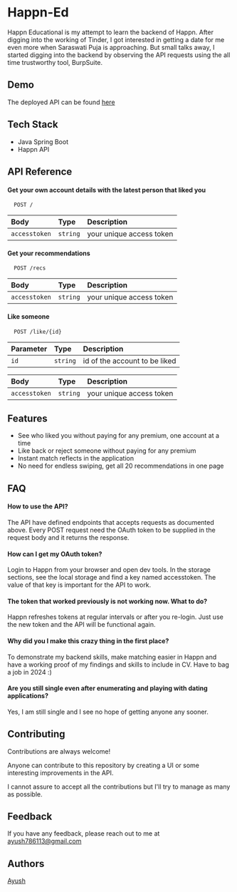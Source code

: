 
# Happn-Ed

Happn Educational is my attempt to learn the backend of Happn. After digging into the working of Tinder, I got interested in getting a date for me even more when Saraswati Puja is approaching. But small talks away, I started digging into the backend by observing the API requests using the all time trustworthy tool, BurpSuite.
## Demo

The deployed API can be found [here](https://happned.onrender.com/)
## Tech Stack

   - Java Spring Boot
   - Happn API
## API Reference

#### Get your own account details with the latest person that liked you

```http
  POST /
```

| Body | Type     | Description                       |
| :-------- | :------- | :-------------------------------- |
| `accesstoken`      | `string` |  your unique access token |

#### Get your recommendations

```http
  POST /recs
```

| Body | Type     | Description                       |
| :-------- | :------- | :-------------------------------- |
| `accesstoken`      | `string` |  your unique access token |

#### Like someone

```http
  POST /like/{id}
```

| Parameter | Type     | Description                       |
| :-------- | :------- | :-------------------------------- |
| `id`      | `string` |  id of the account to be liked |

| Body | Type     | Description                       |
| :-------- | :------- | :-------------------------------- |
| `accesstoken`      | `string` |  your unique access token |

## Features

- See who liked you without paying for any premium, one account at a time
- Like back or reject someone without paying for any premium
- Instant match reflects in the application
- No need for endless swiping, get all 20 recommendations in one page
## FAQ

#### How to use the API?

The API have defined endpoints that accepts requests as documented above. Every POST request need the OAuth token to be supplied in the request body and it returns the response.

#### How can I get my OAuth token?

Login to Happn from your browser and open dev tools. In the storage sections, see the local storage and find a key named accesstoken. The value of that key is important for the API to work.

#### The token that worked previously is not working now. What to do?

Happn refreshes tokens at regular intervals or after you re-login. Just use the new token and the API will be functional again.

#### Why did you I make this crazy thing in the first place?

To demonstrate my backend skills, make matching easier in Happn and have a working proof of my findings and skills to include in CV. Have to bag a job in 2024 :)

#### Are you still single even after enumerating and playing with dating applications?

Yes, I am still single and I see no hope of getting anyone any sooner.
## Contributing

Contributions are always welcome!

Anyone can contribute to this repository by creating a UI or some interesting improvements in the API.

I cannot assure to accept all the contributions but I'll try to manage as many as possible.
## Feedback

If you have any feedback, please reach out to me at ayush786113@gmail.com

## Authors
[Ayush](https://www.github.com/ayush786113)